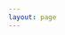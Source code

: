 ```yaml
---
layout: page
---
```


<script setup>
import {
  VPTeamPage,
  VPTeamPageTitle,
  VPTeamMembers,
  VPTeamPageSection,
} from 'vitepress/theme'

const linkIcon = { 
    svg: '<svg t="1709478143088" class="icon" viewBox="0 0 1024 1024" version="1.1" xmlns="http://www.w3.org/2000/svg" p-id="4794"><path d="M574 665.4c-3.1-3.1-8.2-3.1-11.3 0L446.5 781.6c-53.8 53.8-144.6 59.5-204 0-59.5-59.5-53.8-150.2 0-204l116.2-116.2c3.1-3.1 3.1-8.2 0-11.3l-39.8-39.8c-3.1-3.1-8.2-3.1-11.3 0L191.4 526.5c-84.6 84.6-84.6 221.5 0 306s221.5 84.6 306 0l116.2-116.2c3.1-3.1 3.1-8.2 0-11.3L574 665.4zM832.6 191.4c-84.6-84.6-221.5-84.6-306 0L410.3 307.6c-3.1 3.1-3.1 8.2 0 11.3l39.7 39.7c3.1 3.1 8.2 3.1 11.3 0l116.2-116.2c53.8-53.8 144.6-59.5 204 0 59.5 59.5 53.8 150.2 0 204L665.3 562.6c-3.1 3.1-3.1 8.2 0 11.3l39.8 39.8c3.1 3.1 8.2 3.1 11.3 0l116.2-116.2c84.5-84.6 84.5-221.5 0-306.1z" p-id="4795"></path><path d="M610.1 372.3c-3.1-3.1-8.2-3.1-11.3 0L372.3 598.7c-3.1 3.1-3.1 8.2 0 11.3l39.6 39.6c3.1 3.1 8.2 3.1 11.3 0l226.4-226.4c3.1-3.1 3.1-8.2 0-11.3l-39.5-39.6z" p-id="4796"></path></svg>'
}
  
const ops = [
  {
    avatar: '/avatar/jianyuehugo.jpg',
    name: 'JianyueHugo',
    title: '技术组组长',
    links: [
      { icon: 'github', link: 'https://github.com/JianyueLab' },
      { icon: linkIcon, link: 'https://jianyuelab.net' }
    ]
  },
  {
    avatar: '/avatar/lyofficial.png',
    name: 'LYOfficial',
    title: '总管/翻译组组长',
    links: [
      { icon: 'github', link: 'https://github.com/LYOfficial' },
      { icon: linkIcon, link: 'https://blog.coldregion.top' },
    ]
  },
  {
    avatar: '/avatar/pangpi.png',
    name: 'pipigod',
    title: '技术组组员',
    links: [
      { icon: 'github', link: 'https://github.com/pangpilolo' },
      { icon: linkIcon, link: 'https://paofull.cn' },
    ]
  },
]

const translator = [
  {
    avatar: '/avatar/dazidian.jpg',
    name: 'DaZiDian',
    title: '翻译组成员',
    links: [
      { icon: 'github', link: 'https://github.com/dazidian' },
      { icon: linkIcon, link: 'https://dz1d.space' },
    ]
  },
  {
    avatar: '/avatar/sky_tianle.jpg',
    name: 'sky_tianle',
    title: '翻译组副组长',
    links: [
      { icon: 'github', link: 'https://github.com/skytianle666' },
    ]
  },
  {
    avatar: '/avatar/jianyuehugo.jpg',
    name: 'JianyueHugo',
    title: '技术组组长',
    links: [
      { icon: 'github', link: 'https://github.com/JianyueLab' },
      { icon: linkIcon, link: 'https://jianyuelab.net' }
    ]
  },
  {
    avatar: '/avatar/lyofficial.png',
    name: 'LYOfficial',
    title: '总管/翻译组组长',
    links: [
      { icon: 'github', link: 'https://github.com/LYOfficial' },
      { icon: linkIcon, link: 'https://blog.coldregion.top' },
    ]
  },
  {
    avatar: '/avatar/annijang.jpg',
    name: 'annijang',
    title: '翻译组成员',
    links: [
      { icon: 'github', link: 'https://github.com/annijang' },
    ]
  },
]
</script>

<VPTeamPage>
  <VPTeamPageSection>
    <template #title>技术</template>
    <template #lead>网站维护</template>
    <template #members>
      <VPTeamMembers size="small" :members="ops" />
    </template>
  </VPTeamPageSection>
  <VPTeamPageSection>
    <template #title>翻译</template>
    <template #lead>文档翻译</template>
    <template #members>
      <VPTeamMembers size="small" :members="translator" />
    </template>
  </VPTeamPageSection>
</VPTeamPage>
